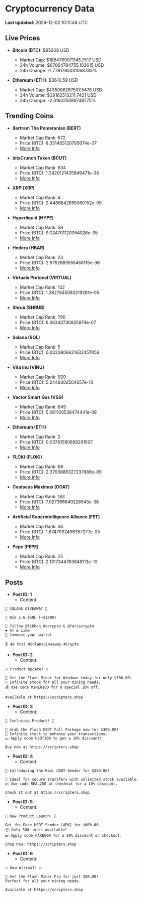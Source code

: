 # Cryptocurrency Data

**Last updated:** 2024-12-02 10:11:48 UTC

## Live Prices
- **Bitcoin (BTC)**: $95208 USD
  - Market Cap: $1884769071145.7517 USD
  - 24h Volume: $67064784755.102615 USD
  - 24h Change: -1.7781795031068783%

- **Ethereum (ETH)**: $3610.59 USD
  - Market Cap: $435006267507.5478 USD
  - 24h Volume: $39162513211.7421 USD
  - 24h Change: -2.316025089748775%

## Trending Coins
- **Bertram The Pomeranian (BERT)**
  - Market Cap Rank: 672
  - Price (BTC): 8.351465120795074e-07
  - [More Info](https://www.coingecko.com/en/coins/bertram-the-pomeranian)

- **bitsCrunch Token (BCUT)**
  - Market Cap Rank: 934
  - Price (BTC): 1.3420121435849471e-06
  - [More Info](https://www.coingecko.com/en/coins/bitscrunch-token)

- **XRP (XRP)**
  - Market Cap Rank: 4
  - Price (BTC): 2.4466842655060152e-05
  - [More Info](https://www.coingecko.com/en/coins/xrp)

- **Hyperliquid (HYPE)**
  - Market Cap Rank: 59
  - Price (BTC): 9.024701120054026e-05
  - [More Info](https://www.coingecko.com/en/coins/hyperliquid)

- **Hedera (HBAR)**
  - Market Cap Rank: 23
  - Price (BTC): 2.5752689555456115e-06
  - [More Info](https://www.coingecko.com/en/coins/hedera)

- **Virtuals Protocol (VIRTUAL)**
  - Market Cap Rank: 102
  - Price (BTC): 1.3827645085219281e-05
  - [More Info](https://www.coingecko.com/en/coins/virtual-protocol)

- **Shrub (SHRUB)**
  - Market Cap Rank: 790
  - Price (BTC): 6.36340730925974e-07
  - [More Info](https://www.coingecko.com/en/coins/shrub)

- **Solana (SOL)**
  - Market Cap Rank: 5
  - Price (BTC): 0.0023806621632457056
  - [More Info](https://www.coingecko.com/en/coins/solana)

- **Vita Inu (VINU)**
  - Market Cap Rank: 900
  - Price (BTC): 5.2449302504657e-13
  - [More Info](https://www.coingecko.com/en/coins/vita-inu)

- **Vector Smart Gas (VSG)**
  - Market Cap Rank: 849
  - Price (BTC): 5.681100538474441e-08
  - [More Info](https://www.coingecko.com/en/coins/vector-smart-gas)

- **Ethereum (ETH)**
  - Market Cap Rank: 2
  - Price (BTC): 0.03791580899261607
  - [More Info](https://www.coingecko.com/en/coins/ethereum)

- **FLOKI (FLOKI)**
  - Market Cap Rank: 68
  - Price (BTC): 2.3793886327237886e-09
  - [More Info](https://www.coingecko.com/en/coins/floki)

- **Goatseus Maximus (GOAT)**
  - Market Cap Rank: 163
  - Price (BTC): 7.027366649228543e-06
  - [More Info](https://www.coingecko.com/en/coins/goatseus-maximus)

- **Artificial Superintelligence Alliance (FET)**
  - Market Cap Rank: 36
  - Price (BTC): 1.8747932496357277e-05
  - [More Info](https://www.coingecko.com/en/coins/artificial-superintelligence-alliance)

- **Pepe (PEPE)**
  - Market Cap Rank: 25
  - Price (BTC): 2.1317344763648113e-10
  - [More Info](https://www.coingecko.com/en/coins/pepe)

## Posts
- **Post ID: 1**
  - Content:
```
🚀 SOLANA GIVEAWAY 🚀

🎁 Win 2.6 $SOL (~$1300)

🤝 Follow @likhon_decrypto & @fariacrypto
❤️ RT & Like
💬 Comment your wallet

⏳ 48 hrs! #SolanaGiveaway #Crypto
```

- **Post ID: 2**
  - Content:
```
🔥 Product Update! 🔥

🚀 Get the Flash Miner for Windows today for only $100.00!
🔋 Infinite stock for all your mining needs.
💰 Use code MINER100 for a special 10% off.

Available at https://scripters.shop
```

- **Post ID: 3**
  - Content:
```
🎁 Exclusive Product! 🎁

💸 Grab the Flash USDT Full Package now for $300.00!
🎉 Infinite stock to enhance your transactions.
💵 Apply code USDT300 to get a 10% discount!

Buy now at https://scripters.shop
```

- **Post ID: 4**
  - Content:
```
💎 Introducing the Real USDT Sender for $250.00!

💼 Ideal for secure transfers with unlimited stock available.
💵 Use code REAL250 at checkout for a 10% discount.

Check it out at https://scripters.shop
```

- **Post ID: 5**
  - Content:
```
🚀 New Product Launch! 🚀

Get the Fake USDT Sender [APK] for $600.00.
📦 Only 500 units available!
💵 Apply code FAKE600 for a 10% discount on checkout.

Shop now: https://scripters.shop
```

- **Post ID: 6**
  - Content:
```
🔥 New Arrival! 🔥

💸 Get the Flash Miner Pro for just $50.00!
Perfect for all your mining needs.

Available at https://scripters.shop
```

